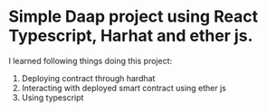 # Simple Daap project using React Typescript, Harhat and ether js.

I learned following things doing this project:
 
 1. Deploying contract through hardhat
 2. Interacting with deployed smart contract using ether js
 3. Using typescript
